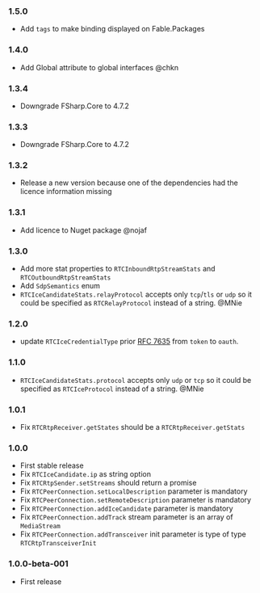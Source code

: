 ### 1.5.0 

* Add `tags` to make binding displayed on Fable.Packages

### 1.4.0

* Add Global attribute to global interfaces @chkn

### 1.3.4

* Downgrade FSharp.Core to 4.7.2

### 1.3.3

* Downgrade FSharp.Core to 4.7.2

### 1.3.2

* Release a new version because one of the dependencies had the licence information missing

### 1.3.1

* Add licence to Nuget package @nojaf

### 1.3.0

* Add more stat properties to `RTCInboundRtpStreamStats` and `RTCOutboundRtpStreamStats`
* Add `SdpSemantics` enum
* `RTCIceCandidateStats.relayProtocol` accepts only `tcp`/`tls` or `udp` so it could be specified as `RTCRelayProtocol` instead of a string. @MNie

### 1.2.0

* update `RTCIceCredentialType` prior [RFC 7635](https://tools.ietf.org/html/rfc7635) from `token` to `oauth`.

### 1.1.0

* `RTCIceCandidateStats.protocol` accepts only `udp` or `tcp` so it could be specified as `RTCIceProtocol` instead of a string. @MNie

### 1.0.1

* Fix `RTCRtpReceiver.getStates` should be a `RTCRtpReceiver.getStats`

### 1.0.0

* First stable release
* Fix `RTCIceCandidate.ip` as string option
* Fix `RTCRtpSender.setStreams` should return a promise
* Fix `RTCPeerConnection.setLocalDescription` parameter is mandatory
* Fix `RTCPeerConnection.setRemoteDescription` parameter is mandatory
* Fix `RTCPeerConnection.addIceCandidate` parameter is mandatory
* Fix `RTCPeerConnection.addTrack` stream parameter is an array of `MediaStream`
* Fix `RTCPeerConnection.addTransceiver` init parameter is type of type `RTCRtpTransceiverInit`

### 1.0.0-beta-001

* First release
